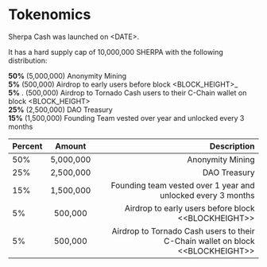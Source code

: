 # Tokenomics

Sherpa Cash was launched on &lt;DATE&gt;.

It has a hard supply cap of 10,000,000 SHERPA with the following distribution:

**50%** \(5,000,000\) Anonymity Mining  
**5%**      \(500,000\) Airdrop to early users before block &lt;BLOCK_HEIGHT&gt;_  
**5%** _._    \(500,000\) Airdrop to Tornado Cash users to their C-Chain wallet on block &lt;BLOCK\_HEIGHT&gt;  
**25%** \(2,500,000\) DAO Treasury  
**15%** \(1,500,000\) Founding Team vested over year and unlocked every 3 months  



| Percent | Amount | Description |
| :--- | :---: | ---: |
| 50% | 5,000,000 | Anonymity Mining |
| 25% | 2,500,000 | DAO Treasury |
| 15% | 1,500,000 | Founding team vested over 1 year and unlocked every 3 months |
| 5% | 500,000 | Airdrop to early users before block &lt;&lt;BLOCKHEIGHT&gt;&gt; |
| 5% | 500,000 | Airdrop to Tornado Cash users to their C-Chain wallet on block &lt;&lt;BLOCKHEIGHT&gt;&gt; |

